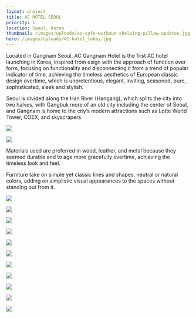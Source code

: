 ```yaml
---
layout: project
title: AC HOTEL SEOUL
priority: 1
location: Seoul, Korea
thumbnail: /images/uploads/ac-cafe-without-shelving-pillow-updates.jpg
hero: /images/uploads/AC-hotel_lobby.jpg
---
```

Located in Gangnam Seoul, AC Gangnam Hotel is the first AC hotel launching in Korea, inspired from esign with the approach of function over form, focusing on functionality and disconnecting it from a trend of popular indicator of time, achieving the timeless aesthetics of European classic design overtime, which is unpretentious, elegant, inviting, seasoned, pure, sophisticated, sleek and stylish.



Seoul is divided along the Han River (Hangang), which splits the city into two halves, with Gangbuk more of an old city including the center of Seoul, and Gangnam is home to the city’s modern attractions such as Lotte World Tower, COEX, and skyscrapers.

![](/images/uploads/ac-cafe-sketch.png)

![](/images/uploads/level-1-main-lobby-plan.jpg)

Materials used are preferred in wood, leather, and metal because they seemed durable and to age more gracefully overtime, achieving the timeless look and feel.

Furniture take on simple yet classic lines and shapes, neutral or natural colors, adding on simplistic visual appearances to the spaces without standing out from it.

![](/images/uploads/AC-hotel_lobby.jpg)

![](/images/uploads/ac-cafe-without-shelving-pillow-updates.jpg)

<Spacer />
<Spacer />

![](/images/uploads/ac-cafe-with-shelving-pillow-updates.jpg)

![](/images/uploads/screen-shot-2022-02-09-at-11.29.22-pm.png)

![](/images/uploads/screen-shot-2022-02-09-at-11.30.59-pm.png)

![](/images/uploads/screen-shot-2022-02-09-at-11.30.30-pm.png)

![](/images/uploads/media-cafe.jpg)

![](/images/uploads/library-elev.png)

![](/images/uploads/lobby-elev.png)

![](/images/uploads/cafe-elev.png)

![](/images/uploads/pdr-1-wedding-set-up.jpeg)